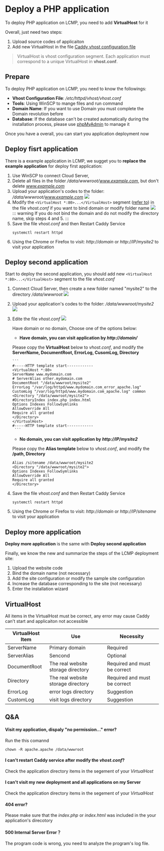 # Deploy a PHP application

To deploy PHP application on LCMP, you need to add **VirtualHost** for it

Overall, just need two steps: 
1. Upload source codes of applicaiton
2. Add new VirtualHost in the file [Caddy vhost configuration file](/stack-components.md#apache) 

> VirtualHost is vhost configuration segment. Each application must correspond to a unique VirtualHost in **vhost.conf**.

## Prepare

To deploy PHP application on LCMP, you need to know the followings:

*  **Vhost Configuration File**: */etc/httpd/vhost/vhost.conf* 
*  **Tools**: Using WinSCP to mange files and run command
*  **Domain Name**: If you want to use Domain you must complete the Domain revolution before
*  **Database**: If the database can't be created automatically during the installation process, please use [phpMyAdmin](/admin-mysql.md) to manage it

Once you have a overall, you can start you application deployment now

## Deploy fisrt application

There is a example application in LCMP, we sugget you to **replace the example application** for deploy first application:

1. Use WinSCP to connect Cloud Server,
2. Delete all files in the folder */data/wwwroot/www.example.com*, but don't delete *www.example.com*
3. Upload your application's codes to the folder: */data/wwwroot/www.example.com* 
   ![](https://libs.websoft9.com/Websoft9/DocsPicture/en/winscp/winscp-uploadcodestoexample-websoft9.png)
4. Modify the  `<VirtualHost *:80>...</VirtualHost>` segment ([refer to](/solution-deployment.md#virtualhost)) in the file *vhost.conf* if you want to bind domain or modify folder name
   ![](https://libs.websoft9.com/Websoft9/DocsPicture/en/lcmp/lcmp-editvhostconf-websoft9.png)
   ::: warning
   If you do not bind the domain and do not modify the directory name, skip steps 4 and 5.
   :::
5. Save the file *vhost.conf* and then Restart Caddy Service
      ~~~
      systemctl restart httpd
      ~~~
6.  Using the Chrome or Firefox to visit: *http://domain* or *http://IP/mysite2* to visit your application

## Deploy second application

Start to deploy the second application, you should add new `<VirtualHost *:80>...</VirtualHost>` segment to the file *vhost.conf* 

1. Connect Cloud Server, then create a new folder named "mysite2" to the directory */data/wwwroot*
   ![](https://libs.websoft9.com/Websoft9/DocsPicture/en/lcmp/lcmp-createmysite2-websoft9.png)
2. Upload your application's codes to the folder: */data/wwwroot/mysite2* 
   ![](https://libs.websoft9.com/Websoft9/DocsPicture/en/lcmp/lcmp-uploadcodes-websoft9.png)
3. Edite the file *vhost.conf*
   ![](https://libs.websoft9.com/Websoft9/DocsPicture/en/lcmp/lcmp-editvhostconf-websoft9.png)

    Have domain or no domain, Choose one of the options below:

     * **Have domain, you can visit application by *http://domain/***  

     Please copy the **VirtualHost** below to *vhost.conf*, and modify the **ServerName, DocumentRoot, ErrorLog, CusomLog, Directory**
     
       ```
       #-----HTTP template start------------
       <VirtualHost *:80>
       ServerName www.mydomain.com
       # ServerAlias other.mydomain.com
       DocumentRoot "/data/wwwroot/mysite2"
       ErrorLog "/var/log/httpd/www.mydomain.com_error_apache.log"
       CustomLog "/var/log/httpd/www.mydomain.com_apache.log" common
       <Directory "/data/wwwroot/mysite2">
       #DirectoryIndex index.php index.html
       Options Indexes FollowSymlinks
       AllowOverride All
       Require all granted
       </Directory>
       </VirtualHost>
       #-----HTTP template start------------
        ```

     * **No domain, you can visit application by *http://IP/mysite2***  
    
     Please copy the **Alias template** below to *vhost.conf*, and modify the **/path, Directory**

      ```
      Alias /sitename /data/wwwroot/mysite2
      <Directory "/data/wwwroot/mysite2">
	  Options Indexes FollowSymlinks
	  AllowOverride All
	  Require all granted
	  </Directory>
      ```
4. Save the file *vhost.conf* and then Restart Caddy Service
      ~~~
      systemctl restart httpd
      ~~~
5.  Using the Chrome or Firefox to visit: *http://domain* or *http://IP/sitename* to visit your application


## Deploy more application

**Deploy more application** is the same with **Deploy second application**

Finally, we know the new and summarize the steps of the LCMP deployment site: 

1. Upload the website code 
2. Bind the domain name (not necessary) 
3. Add the site configuration or modify the sample site configuration 
4. Increase the database corresponding to the site (not necessary) 
5. Enter the installation wizard

## VirtualHost

All items in the VirtualHost must be correct, any error may cause Caddy can't start and applicaiton not accessible

|  VirtualHost Item  |  Use  |  Necessity |
| --- | --- | --- |
|  ServerName  |  Primary domain   |  Required |
|  ServerAlias  |   Sencond |  Optional |
|  DocumentRoot |  The real website storage directory   | Required and must be correct |
|  Directory |  The real website storage directory   |  Required and must be correct |
|  ErrorLog  | error logs directory   |  Suggestion  |
|  CustomLog  | visit logs directory  |  Suggestion |

## Q&A

#### Visit my application, dispaly "no permission..." error?

Run the this comannd
~~~
chown -R apache.apache /data/wwwroot
~~~

#### I can't restart Caddy service after modify the *vhost.conf*?

Check the application directory items in the segement of your *VirtualHost*

#### I can't visit my new deployment and all applications on my Server 

Check the application directory items in the segement of your *VirtualHost*

#### 404 error?

Please make sure that the *index.php* or *index.html* was included in the your application's direcotory

#### 500 Internal Server Error？

The program code is wrong, you need to analyze the program's log file.
